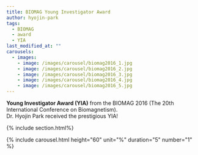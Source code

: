 ```yaml
---
title: BIOMAG Young Investigator Award
author: hyojin-park
tags:
  - BIOMAG
  - award
  - YIA
last_modified_at: ""
carousels:
  - images: 
    - image: /images/carousel/biomag2016_1.jpg
    - image: /images/carousel/biomag2016_2.jpg
    - image: /images/carousel/biomag2016_3.jpg
    - image: /images/carousel/biomag2016_4.jpg
    - image: /images/carousel/biomag2016_5.jpg
---
```

**Young Investigator Award (YIA)** from the BIOMAG 2016 (The 20th International Conference on Biomagnetism). <br>
Dr. Hyojin Park received the prestigious YIA! 

{% include section.html%}

{% include carousel.html height="60" unit="%" duration="5" number="1" %}
